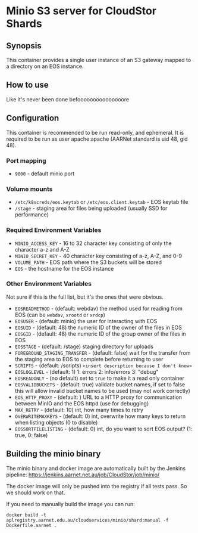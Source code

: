# Minio S3 server for CloudStor Shards

## Synopsis 

This container provides a single user instance of an S3 gateway mapped to a directory on an EOS instance. 

## How to use
Like it's never been done befooooooooooooooore

## Configuration

This container is recommended to be run read-only, and ephemeral. It is required to be run as user apache:apache (AARNet standard is uid 48, gid 48).

### Port mapping
* `9000` - default minio port

### Volume mounts
* `/etc/k8screds/eos.keytab` or `/etc/eos.client.keytab` - EOS keytab file
* `/stage` - staging area for files being uploaded (usually SSD for performance)

### Required Environment Variables
* `MINIO_ACCESS_KEY` - 16 to 32 character key consisting of only the character a-z and A-Z
* `MINIO_SECRET_KEY` - 40 character key consisting of a-z, A-Z, and 0-9
* `VOLUME_PATH` - EOS path where the S3 buckets will be stored
* `EOS` - the hostname for the EOS instance

### Other Environment Variables
Not sure if this is the full list, but it's the ones that were obvious.

* `EOSREADMETHOD` - (default: webdav) the method used for reading from EOS (can be `webdav`, `xrootd` or `xrdcp`)
* `EOSUSER` - (default: minio) the user for interacting with EOS
* `EOSUID` - (default: 48) the numeric ID of the owner of the files in EOS
* `EOSGID` - (default: 48) the numeric ID of the group owner of the files in EOS
* `EOSSTAGE` - (default: /stage) staging directory for uploads
* `FOREGROUND_STAGING_TRANSFER` - (default: false) wait for the transfer from the staging area to EOS to complete before returning to user
* `SCRIPTS` - (default: /scripts) `<insert description because I don't know>`
* `EOSLOGLEVEL` - (default: 1) 1: errors 2: info/errors 3: "debug"
* `EOSREADONLY` - (no default) set to `true` to make it a read only container
* `EOSVALIDBUCKETS` - (default: true) validate bucket names, if set to false this will allow invalid bucket names to be used (may not work correctly)
* `EOS_HTTP_PROXY` - (default: <none>) URL to a HTTP proxy for communication between MinIO and the EOS httpd (use for debugging)
* `MAX_RETRY` - (default: 10) int, how many times to retry
* `OVERWRITEMAXKEYS` - (default: 0) int, overwrite how many keys to return when listing objects (0 to disable)
* `EOSSORTFILELISTING` - (default: 0) int, do you want to sort EOS output? (1: true, 0: false)

## Building the minio binary

The minio binary and docker image are automatically built by the Jenkins pipeline: https://jenkins.aarnet.net.au/job/CloudStor/job/minio/

The docker image will only be pushed into the registry if all tests pass. So we should work on that.

If you need to manually build the image you can run:

```
docker build -t aplregistry.aarnet.edu.au/cloudservices/minio/shard:manual -f Dockerfile.aarnet .
```
